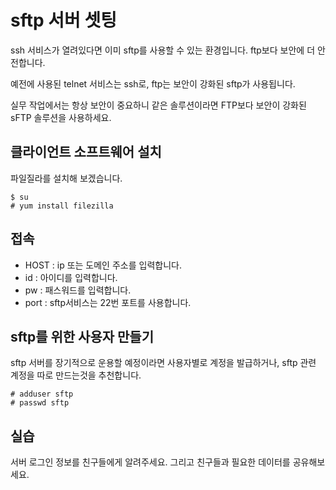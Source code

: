 # sftp 서버 셋팅

ssh 서비스가 열려있다면 이미 sftp를 사용할 수 있는 환경입니다.
ftp보다 보안에 더 안전합니다.

예전에 사용된 telnet 서비스는 ssh로,
ftp는 보안이 강화된 sftp가 사용됩니다.

실무 작업에서는 항상 보안이 중요하니 같은 솔루션이라면 FTP보다 보안이 강화된 sFTP 솔루션을 사용하세요.

## 클라이언트 소프트웨어 설치
파일질라를 설치해 보겠습니다.

```
$ su
# yum install filezilla
```

## 접속
- HOST : ip 또는 도메인 주소를 입력합니다.
- id : 아이디를 입력합니다.
- pw : 패스워드를 입력합니다.
- port : sftp서비스는 22번 포트를 사용합니다.

## sftp를 위한 사용자 만들기
sftp 서버를 장기적으로 운용할 예정이라면
사용자별로 계정을 발급하거나, sftp 관련 계정을 따로 만드는것을 추천합니다.

```
# adduser sftp
# passwd sftp
```

## 실습
서버 로그인 정보를 친구들에게 알려주세요. 그리고 친구들과 필요한 데이터를 공유해보세요.
